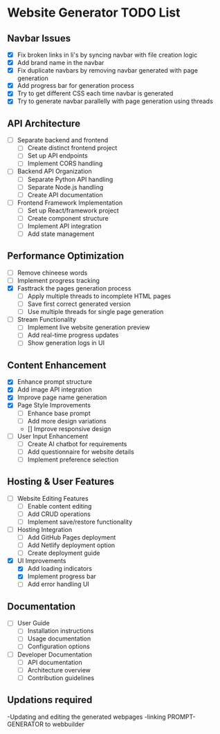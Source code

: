 # Website Generator TODO List

## Navbar Issues
- [x] Fix broken links in li's by syncing navbar with file creation logic
- [x] Add brand name in the navbar
- [x] Fix duplicate navbars by removing navbar generated with page generation
- [x] Add progress bar for generation process
- [x] Try to get different CSS each time navbar is generated
- [x] Try to generate navbar parallelly with page generation using threads

## API Architecture
- [ ] Separate backend and frontend
  - [ ] Create distinct frontend project
  - [ ] Set up API endpoints
  - [ ] Implement CORS handling
- [ ] Backend API Organization
  - [ ] Separate Python API handling
  - [ ] Separate Node.js handling
  - [ ] Create API documentation
- [ ] Frontend Framework Implementation
  - [ ] Set up React/framework project
  - [ ] Create component structure
  - [ ] Implement API integration
  - [ ] Add state management

## Performance Optimization
- [ ] Remove chineese words
- [ ] Implement progress tracking
- [x] Fasttrack the pages generation process
  - [ ] Apply multiple threads to incomplete HTML pages
  - [ ] Save first correct generated version
  - [ ] Use multiple threads for single page generation
- [ ] Stream Functionality
  - [ ] Implement live website generation preview
  - [ ] Add real-time progress updates
  - [ ] Show generation logs in UI

## Content Enhancement
- [x] Enhance prompt structure
- [x] Add image API integration
- [x] Improve page name generation
- [x] Page Style Improvements
  - [ ] Enhance base prompt
  - [ ] Add more design variations
  - [] Improve responsive design
- [ ] User Input Enhancement
  - [ ] Create AI chatbot for requirements
  - [ ] Add questionnaire for website details
  - [ ] Implement preference selection

## Hosting & User Features
- [ ] Website Editing Features
  - [ ] Enable content editing
  - [ ] Add CRUD operations
  - [ ] Implement save/restore functionality
- [ ] Hosting Integration
  - [ ] Add GitHub Pages deployment
  - [ ] Add Netlify deployment option
  - [ ] Create deployment guide
- [x] UI Improvements
  - [x] Add loading indicators
  - [x] Implement progress bar
  - [ ] Add error handling UI

## Documentation
- [ ] User Guide
  - [ ] Installation instructions
  - [ ] Usage documentation
  - [ ] Configuration options
- [ ] Developer Documentation
  - [ ] API documentation
  - [ ] Architecture overview
  - [ ] Contribution guidelines
## Updations required
-Updating and editing the generated webpages
-linking PROMPT- GENERATOR to webbuilder

